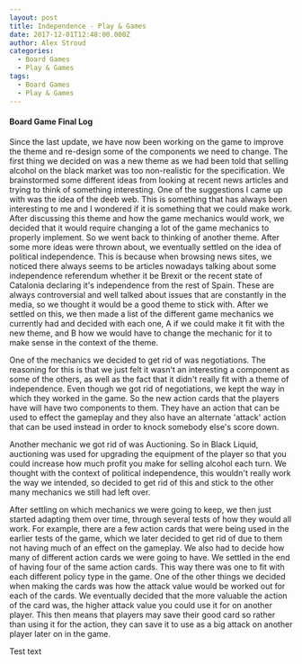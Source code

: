 ```yaml
---
layout: post
title: Independence - Play & Games
date: 2017-12-01T12:48:00.000Z
author: Alex Stroud
categories:
  - Board Games
  - Play & Games
tags:
  - Board Games
  - Play & Games
---
```


#### Board Game Final Log
Since the last update, we have now been working on the game to improve the theme and re-design some of the components we need to change. The first thing we decided on was a new theme as we had been told that selling alcohol on the black market was too non-realistic for the specification. We brainstormed some different ideas from looking at recent news articles and trying to think of something interesting. One of the suggestions I came up with was the idea of the deeb web. This is something that has always been interesting to me and I wondered if it is something that we could make work. After discussing this theme and how the game mechanics would work, we decided that it would require changing a lot of the game mechanics to properly implement. So we went back to thinking of another theme. After some more ideas were thrown about, we eventually settled on the idea of political independence. This is because when browsing news sites, we noticed there always seems to be articles nowadays talking about some independence referendum whether it be Brexit or the recent state of Catalonia declaring it's independence from the rest of Spain. These are always controversial and well talked about issues that are constantly in the media, so we thought it would be a good theme to stick with. After we settled on this, we then made a list of the different game mechanics we currently had and decided with each one, A if we could make it fit with the new theme, and B how we would have to change the mechanic for it to make sense in the context of the theme.

One of the mechanics we decided to get rid of was negotiations. The reasoning for this is that we just felt it wasn't an interesting a component as some of the others, as well as the fact that it didn't really fit with a theme of independence. Even though we got rid of negotiations, we kept the way in which they worked in the game. So the new action cards that the players have will have two components to them. They have an action that can be used to effect the gameplay and they also have an alternate 'attack' action that can be used instead in order to knock somebody else's score down. 

Another mechanic we got rid of was Auctioning. So in Black Liquid, auctioning was used for upgrading the equipment of the player so that you could increase how much profit you make for selling alcohol each turn. We thought with the context of political independence, this wouldn't really work the way we intended, so decided to get rid of this and stick to the other many mechanics we still had left over.

After settling on which mechanics we were going to keep, we then just started adapting them over time, through several tests of how they would all work. For example, there are a few action cards that were being used in the earlier tests of the game, which we later decided to get rid of due to them not having much of an effect on the gameplay. We also had to decide how many of different action cards we were going to have. We settled in the end of having four of the same action cards. This way there was one to fit with each different policy type in the game. One of the other things we decided when making the cards was how the attack value would be worked out for each of the cards. We eventually decided that the more valuable the action of the card was, the higher attack value you could use it for on another player. This then means that players may save their good card so rather than using it for the action, they can save it to use as a big attack on another player later on in the game.

Test text
